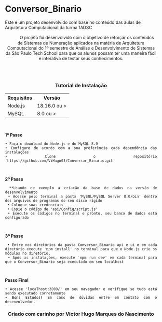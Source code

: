 # Conversor_Binario

Este é um projeto desenvolvido com base no conteúdo das aulas de Arquitetura Computacional da turma 1ADSC

<div align="center">
  <p align="center">
  ㅤㅤㅤO  projeto  foi desenvolvido com o objetivo de reforçar os conteúdos de Sistemas de Numeração aplicados na matéria de Arquitetura Computacional do 1º semestre de Análise e Desenvolvimento de Sistemas da São Paulo Tech School para que os alunos possam ter 
    uma maneira fácil e interativa de testar seus conhecimentos.
  </p>
  <br><br>
   <div align="center">
  <h3>Tutorial de Instalação</h3>
<table>
  <tr>
    <th>Requisitos</th>
    <th>Versão</th>
  </tr>
  <tr>
    <td>Node.js</td>
    <td>18.16.0 ou ></td>
  </tr>
  <tr>
    <td>MySQL</td>
    <td>8.0 ou ></td>
  </tr>
</table>
<br>
</div>

<div align="justify">
<p><b>1º Passo</b></p>

    
    • Faça o download do Node.js e do MySQL 8.0
    • Configure de acordo com a sua preferência cada dependência das instalações
    • Clone o repositório 'https://github.com/ViHugo03/Conversor_Binario.git'


<br><p><b>2º Passo</b></p>

     **Usando de exemplo a criação da base de dados na versão de desenvolvimento
     • Acesse pelo terminal a pasta 'MySQL/MySQL Server 8.0/bin' dentro dos arquivos de programas do seu disco rígido
     • Coloque suas credenciais
     • Copie o código de 'api/Config/script.js' 
     • Execute os códigos no terminal e pronto, seu banco de dados está configurado



<br><p><b>3º Passo</b></p>


     • Entre nos diretórios da pasta Conversor_Binario api e ui e em cada diretório execute 'npm install' no terminal para que o Node.js crie os módulos no diretório.
     • Após as instalações, execute 'npm run dev' em cada terminal para que o Conversor_Binario seja executado em seu localhost

<br><p><b>Passo Final</b></p>

    
    • Acesse 'localhost:3000/' em seu navegador e verifique se tudo está sendo executado corretamente
    • Bons Estudos! Em caso de dúvidas entre em contato com o desenvolvedor.
 
</div>
  
 <div>
   <h3>Criado com carinho por Victor Hugo Marques do Nascimento</h3>
 </div>
